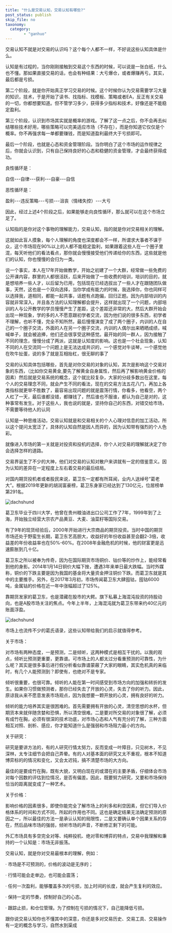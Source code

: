 ```yaml
---
title: "什么是交易认知，交易认知有哪些?"
post_status: publish
skip_file: no
taxonomy:
  category:
        - "ganhuo"
---
```


交易认知不就是对交易的认识吗？这个每个人都不一样，不好说这些认知具体是什么。

认知是有过程的，当你刚刚接触到交易这个东西的时候，可以说是一张白纸，什么也不懂。那如果直接交易的话，也会有种结果：大亏爆仓，或者爆赚再亏。其实，最后都是亏损。

第二个阶段，就是你开始真正学习交易的时候。这个时候你认为交易需要学习大量的知识，技术，于是开始了读书、找指标、找模板、策略或者EA，反正有关交易的一切，你都想要知道。但不管学习多少，获得多少指标和技术，好像还是不能稳定盈利。

第三个阶段，认识到市场其实就是概率的游戏。了解了这一点之后，你不会再去纠结哪些技术好用，哪些策略可以完美适应市场（不存在），而是你知道它仅仅是个概率。你不再强求每一单都要赚钱，而是知道盈利最终大于亏损即可。

最后一个阶段，也就是心态和资金管理阶段。当你明白了这个市场的运作规律之后，你就会认识到，只有自己保持良好的心态和稳健的资金管理，才会最终获得成功。

良性循环是：

自信---自律---获利---自豪---自信

恶性循环是：

盈利---违反策略---亏损---沮丧（情绪失控）---大亏

因此，经过上述4个阶段之后，如果能够走向良性循环，那么就可以在这个市场立足了。

认知指的是你对这个事物的理解能力，交易认知，指的就是你对交易相关的理解。

这就如此盲人摸象，每个人理解的角度也深度都会不一样，所谓求大事者不谋于众，这个市场现在90%以上的人都不能稳定盈利，如果跟着这些人在一个圈子里混，每天听他们的​看法看点，那你就会慢慢接受他们传递给你的东西，这些就是他们的认知，你也慢慢的会归为一类。

说一个事实，本人在17年开始做教学，开始之初建了一个大群，经常做一些免费的公开课内容，群里的人都很活跃，后来开始做了一些收费的培训，培训的目的，就是想培养一些人才，以后留为已用，包括现在已经选拔出了一些人才在跟随团队做事，天然，这也是一个双向选择，当你学成有能力的时候，我选择你，你也同样可以选择我，道相同，都能一起共事，话题有点跑偏，回归正题。因为内部培训的内容就非常深入，并且各方法的认知理解都会提升，这样就出现了一个问题，内部培训的人与公开教学的学员慢慢产生了差距，这个差距还非常的大，然后大群开始会出现一种现象，学的多的人不愿意跟初学者交流，因为他们说的很多东西，初学者不理解，也听不懂，完全不知所然，最后慢慢演变了成了两个圈子，内训的人在自己的一个圈子交流，外面的人在另一个圈子交流，内训的人偶尔出来晒晒成绩，喊喊单子，就会被追捧，他们还会很享受这种感觉。最开始的同一群人，因为接触了不同的理念，慢慢分成了两派，这就是认知度的影响。这也是一个社会现象，认知不同的人在交流同一个问题上是无法达成共识的，一个感觉对牛谈琴，一个感觉他在吹牛扯蛋，说的多了就是互相抬杠，很无聊的事了

交易的认知具体包括哪些，首先是对你交易的对象的认知，其次是影响这个交易对象的东西，（比如你交易黄金,要先了解黄金自身属性，然后再了解影响黄金价格的因素）然后就是交易系统的概念，​这个就比较复杂，大家的分歧多数出在这里，每个人的交易理念不同，就会产生不同的看法，现在的交易方法五花八门，再加上各类指标就更举不胜数了，最容易出现问题的就是震荡行情，你看多，他看空，两个人杠了一天，最后谁都没错，都赚钱了，然后谁也不服谁，都认为自己是对的，这种事常有发生。对于这些人，我也说的就是，坚持你自己的东西，对错交给市场，不需要等待他人的认同

认知是一种思维活动，交易认知就是和交易相关的个人心理对信息的加工活动，所以这个提问太宽泛了，具体的认知自然是因人而异的，因为认知带有强烈的个人色彩。

就像进入市场的第一关就是对投资和投机的选择，你个人对交易的理解就决定了你会选择怎样的道路。

交易界诞生了不少的大神，他们对交易的认知对散户来讲就有一定的借鉴意义。因为认知的差异在一定程度上左右着交易的最后结局。

对国内期货投机者或者股民来说，葛卫东一定都有所耳闻，业内人送绰号“葛老大”。根据2019年更新的胡润富豪榜，葛卫东身家已经达到了130亿元，位居榜单第291名。

![dachshund](https://cdn.fendou.la/funstoutiao/2020/12/115451287.jpg "310.jpg")

葛卫东毕业于四川大学，他曾在贵州粮油进出口公司工作了7年，1999年到了上海，开始独立经营大宗农产品黄豆、大麦、油菜籽等国际交易。

有了9年的现货经验后，2000年开始进行大宗商品的期货投资。当时中国的期货市场还处于野蛮生长期，葛卫东艺高胆大，收益好的年份收益甚至会翻2-3倍，收益差的年份收益率也在50%-60%。在2008年金融危机的时候，他的财富更是迅速膨胀到几十亿。

葛卫东之所以被奉为传奇，因为在国际期货市场铜价、钴价等的炒作上，能经常看到他的身影。2014年1月14日铜价大幅下挫，遭遇3年来单日最大跌幅。当时外媒称，铜价的下跌主要是因为我国的基金将大量资金押注铜价下跌。而葛卫东就是其中的主要推手。另外，在2017年3月初，市场传闻葛卫东大肆囤钴，囤钴6000吨，金属钴的价格在近一年中涨幅超过了125%。

靠期货发家的葛卫东，也是潜藏在股市的大鳄。旗下私募上海混沌投资的持股动向，也是A股市场关注的焦点。今年上半年，上海混沌就为葛卫东带来约40亿元的账面浮盈。

![dachshund](https://cdn.fendou.la/funstoutiao/2020/12/115529537.jpg "37.jpg")

市场上也流传不少的葛氏语录，这些认知带给我们的启示就值得参考。

关于市场：

对市场有两种态度，一是预测，二是倾听，这两种模式是相互干扰的。以我的观点，倾听比预测更重要，更靠谱。可市场上的人都太过分看重预测的可靠性，为什么呢？其实是很多事后进行假分析看似靠谱蒙蔽了大家的眼睛，其实危机真的来临时，有几个人能预测到？即使有，也绝对不是专家。

倾听很重要，也很可靠。倾听的人能在第一时间感受到市场方向的加强和转折的发生。如果你习惯做预测者，那你已经失去了开放的心灵，失去了你的听力。因此，原谅我从来不愿意发表市场观点，因为我想要一颗开放的心灵，拥有良好的听力。

倾听的能力培养其实是很困难的。首先需要拥有开放的心灵，清空思想的水杯，但期货本来就伴随贪婪和恐惧，所以清空很难。二是要对所交易的对象很了解，必须有成竹在胸，必须有很深的技术功底，对市场心态和人气有充分的了解，三种方面相互对照、剖析、感应，你才能知道什么是强弱和市场阻力最小的方向。

关于研究：

研究是要讲方法的，有的人研究行情太努力，反而变成一叶障目，只见树木，不见深林，太专注细节会把自己弄晕。有的人对基本面的研究又太不重视，根本不知道博弈标的的情况和变化，又会太迟钝，搞不清楚市场的大方向。

最佳的是要成竹在胸，既有大貌，又明白现在的或潜在的主要矛盾，仔细体会市场对每个因数的评估到位情况，是否有偏差。因此，既要努力研究，又要和市场保持恰当的距离就变成了一种艺术。

关于价格：

影响价格的因素很多，即使你能完全了解市场上的利多和利空因素，但它们导入价格体系的时间和方式不同，所起的作用也不同。这也是确定结果无法确定预测的原因之一，所以最佳的方法一是承认认知的局限性，二是又要确认单个因果关系的存在，然后品味市场的强弱，倾听市场的声音，不断修正剩下的可能。

外汇市场具有多空完全对等、纯粹投机、绝对零和博弈的特点，交易中我理解和秉持的一个认知是：市场无非振荡。

交易认知，就是你对交易最根本的理解，例如：

· 市场是不可预测的，价格的波动是无序的；

· 行情可能会走单边，也可能会震荡；

· 任何一次盈利，能够覆盖多次的亏损，加上时间的长度，就会产生复利的效应。

· 保持一定的节奏，控制好自己的心态。

· 跟踪止损，和仓位管理。为了控制在亏损的情况下，自己能降低亏损。

跟你说交易认知你也不懂其中的深意，你还是多对交易历史、交易工具、交易操作有一定的概念与学习，自然水到渠成

